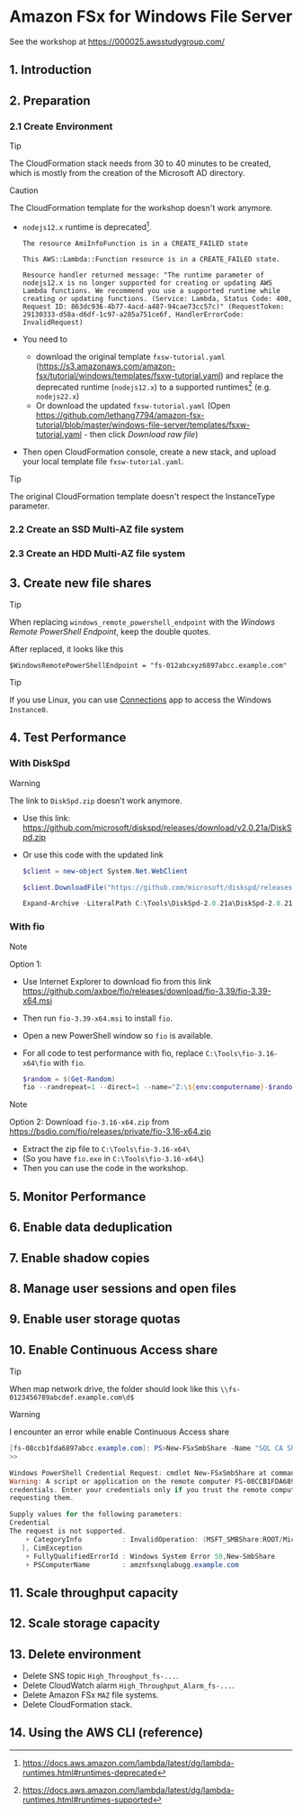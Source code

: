 # Amazon FSx for Windows File Server

See the workshop at <https://000025.awsstudygroup.com/>

## 1. Introduction

## 2. Preparation

### 2.1 Create Environment

> [!TIP]
> The CloudFormation stack needs from 30 to 40 minutes to be created, which is mostly from the creation of the Microsoft AD directory.

> [!CAUTION]
> The CloudFormation template for the workshop doesn't work anymore.
>
> - `nodejs12.x` runtime is deprecated[^1].
>
>   ```
>   The resource AmiInfoFunction is in a CREATE_FAILED state
>
>   This AWS::Lambda::Function resource is in a CREATE_FAILED state.
>
>   Resource handler returned message: "The runtime parameter of nodejs12.x is no longer supported for creating or updating AWS Lambda functions. We recommend you use a supported runtime while creating or updating functions. (Service: Lambda, Status Code: 400, Request ID: 863dc936-4b77-4acd-a487-94cae73cc57c)" (RequestToken: 29130333-d58a-d6df-1c97-a285a751ce6f, HandlerErrorCode: InvalidRequest)
>   ```
>
> - You need to
>   - download the original template `fxsw-tutorial.yaml` (<https://s3.amazonaws.com/amazon-fsx/tutorial/windows/templates/fsxw-tutorial.yaml>) and replace the deprecated runtime (`nodejs12.x`) to a supported runtimes[^2] (e.g. `nodejs22.x`)
>   - Or download the updated `fxsw-tutorial.yaml` (Open <https://github.com/lethang7794/amazon-fsx-tutorial/blob/master/windows-file-server/templates/fsxw-tutorial.yaml> - then click _Download raw file_)
> - Then open CloudFormation console, create a new stack, and upload your local template file `fxsw-tutorial.yaml`.

> [!TIP]
> The original CloudFormation template doesn't respect the InstanceType parameter.

### 2.2 Create an SSD Multi-AZ file system

### 2.3 Create an HDD Multi-AZ file system

## 3. Create new file shares

> [!TIP]
> When replacing `windows_remote_powershell_endpoint` with the _Windows Remote PowerShell Endpoint_, keep the double quotes.
>
> After replaced, it looks like this
>
> ```
> $WindowsRemotePowerShellEndpoint = "fs-012abcxyz6897abcc.example.com"
> ```

> [!TIP]
> If you use Linux, you can use [Connections](https://apps.gnome.org/Connections/) app to access the Windows `Instance0`.

## 4. Test Performance

### With DiskSpd

> [!WARNING]
> The link to `DiskSpd.zip` doesn't work anymore.
>
> - Use this link: <https://github.com/microsoft/diskspd/releases/download/v2.0.21a/DiskSpd.zip>
> - Or use this code with the updated link
>
>   ```powershell
>   $client = new-object System.Net.WebClient
>
>   $client.DownloadFile("https://github.com/microsoft/diskspd/releases/download/v2.0.21a/DiskSpd.zip","C:\Tools\DiskSpd-2.0.21a\DiskSpd-2.0.21a.zip")
>
>   Expand-Archive -LiteralPath C:\Tools\DiskSpd-2.0.21a\DiskSpd-2.0.21a.zip -DestinationPath C:\Tools\DiskSpd-2.0.21a
>   ```

### With fio

> [!NOTE]
> Option 1:
>
> - Use Internet Explorer to download fio from this link <https://github.com/axboe/fio/releases/download/fio-3.39/fio-3.39-x64.msi>
> - Then run `fio-3.39-x64.msi` to install `fio`.
> - Open a new PowerShell window so `fio` is available.
> - For all code to test performance with fio, replace `C:\Tools\fio-3.16-x64\fio` with `fio`.
>
>   ```PowerShell
>   $random = $(Get-Random)
>   fio --randrepeat=1 --direct=1 --name="Z:\${env:computername}-$random.dat" --numjobs=1 --bs=64K --iodepth=32 --size=1024M --readwrite=write --rwmixwrite=100 --thread --time_based --runtime=120
>   ```

> [!NOTE]
> Option 2: Download `fio-3.16-x64.zip` from <https://bsdio.com/fio/releases/private/fio-3.16-x64.zip>
>
> - Extract the zip file to `C:\Tools\fio-3.16-x64\`
> - (So you have `fio.exe` in `C:\Tools\fio-3.16-x64\`)
> - Then you can use the code in the workshop.

## 5. Monitor Performance

## 6. Enable data deduplication

## 7. Enable shadow copies

## 8. Manage user sessions and open files

## 9. Enable user storage quotas

## 10. Enable Continuous Access share

> [!TIP]
> When map network drive, the folder should look like this `\\fs-0123456789abcdef.example.com\d$`

> [!WARNING]
> I encounter an error while enable Continuous Access share
>
> ```powershell
> [fs-08ccb1fda6897abcc.example.com]: PS>New-FSxSmbShare -Name "SQL CA Share" -Path "D:\sql" -Description "SQL CA share" -ContinuouslyAvailable $True -FolderEnumerationMode AccessBased -EncryptData $true
> >>
>
> Windows PowerShell Credential Request: cmdlet New-FSxSmbShare at command pipeline position 1
> Warning: A script or application on the remote computer FS-08CCB1FDA6897ABCC.EXAMPLE.COM is requesting your
> credentials. Enter your credentials only if you trust the remote computer and the application or script that is
> requesting them.
>
> Supply values for the following parameters:
> Credential
> The request is not supported.
>     + CategoryInfo          : InvalidOperation: (MSFT_SMBShare:ROOT/Microsoft/Windows/SMB/MSFT_SMBShare) [New-SmbShare
>    ], CimException
>     + FullyQualifiedErrorId : Windows System Error 50,New-SmbShare
>     + PSComputerName        : amznfsxnqlabugg.example.com
> ```

## 11. Scale throughput capacity

## 12. Scale storage capacity

## 13. Delete environment

- Delete SNS topic `High_Throughput_fs-...`.
- Delete CloudWatch alarm `High_Throughput_Alarm_fs-...`.
- Delete Amazon FSx `MAZ` file systems.
- Delete CloudFormation stack.

## 14. Using the AWS CLI (reference)

[^1]: https://docs.aws.amazon.com/lambda/latest/dg/lambda-runtimes.html#runtimes-deprecated
[^2]: https://docs.aws.amazon.com/lambda/latest/dg/lambda-runtimes.html#runtimes-supported
